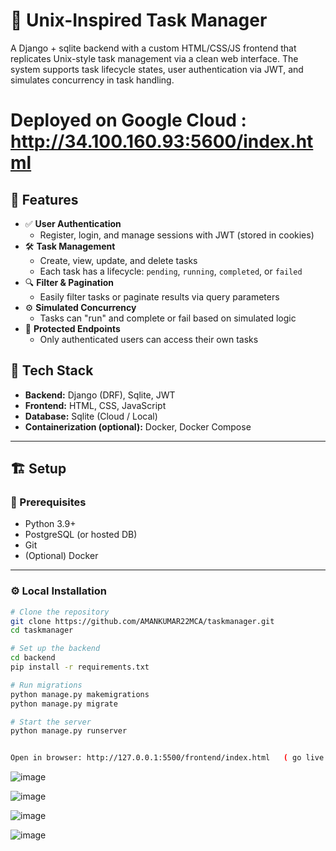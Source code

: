 # 🧠 Unix-Inspired Task Manager

A Django + sqlite backend with a custom HTML/CSS/JS frontend that replicates Unix-style task management via a clean web interface. The system supports task lifecycle states, user authentication via JWT, and simulates concurrency in task handling.

# Deployed on Google Cloud : http://34.100.160.93:5600/index.html

## 🚀 Features

- ✅ **User Authentication**
  - Register, login, and manage sessions with JWT (stored in cookies)
- 🛠️ **Task Management**
  - Create, view, update, and delete tasks
  - Each task has a lifecycle: `pending`, `running`, `completed`, or `failed`
- 🔍 **Filter & Pagination**
  - Easily filter tasks or paginate results via query parameters
- ⚙️ **Simulated Concurrency**
  - Tasks can "run" and complete or fail based on simulated logic
- 🔐 **Protected Endpoints**
  - Only authenticated users can access their own tasks

## 🧱 Tech Stack

- **Backend:** Django (DRF), Sqlite, JWT
- **Frontend:** HTML, CSS, JavaScript
- **Database:** Sqlite (Cloud / Local)
- **Containerization (optional):** Docker, Docker Compose


---

## 🏗️ Setup

### 🔧 Prerequisites

- Python 3.9+
- PostgreSQL (or hosted DB)
- Git
- (Optional) Docker

---

### ⚙️ Local Installation

```bash
# Clone the repository
git clone https://github.com/AMANKUMAR22MCA/taskmanager.git
cd taskmanager

# Set up the backend
cd backend
pip install -r requirements.txt

# Run migrations
python manage.py makemigrations
python manage.py migrate

# Start the server
python manage.py runserver


Open in browser: http://127.0.0.1:5500/frontend/index.html   ( go live with frontend/index.html )

```

![image](https://github.com/user-attachments/assets/cbffaa63-ada6-497b-9f29-c295747fafd6)  <br>

![image](https://github.com/user-attachments/assets/011a4961-af23-474f-990c-0b03d0fe8273)  <br>

![image](https://github.com/user-attachments/assets/a0bb2592-3d68-4a69-8ac6-4cdffa2614fc)  <br>

![image](https://github.com/user-attachments/assets/d6019d75-11d8-4812-972b-592476d170fb)




